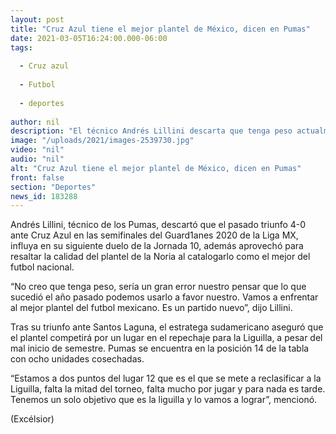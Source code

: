 ```yaml
---
layout: post
title: "Cruz Azul tiene el mejor plantel de México, dicen en Pumas"
date: 2021-03-05T16:24:00.000-06:00
tags:
  
  - Cruz azul
  
  - Futbol
  
  - deportes
  
author: nil
description: "El técnico Andrés Lillini descarta que tenga peso actualmente la remontada de las semifinales de la temporada pasada"
image: "/uploads/2021/images-2539730.jpg"
video: "nil"
audio: "nil"
alt: "Cruz Azul tiene el mejor plantel de México, dicen en Pumas"
front: false
section: "Deportes"
news_id: 183288
---
```


Andrés Lillini, técnico de los Pumas, descartó que el pasado triunfo 4-0 ante Cruz Azul en las semifinales del Guard1anes 2020 de la Liga MX, influya en su siguiente duelo de la Jornada 10, además aprovechó para resaltar la calidad del plantel de la Noria al catalogarlo como el mejor del futbol nacional. 

“No creo que tenga peso, sería un gran error nuestro pensar que lo que sucedió el año pasado podemos usarlo a favor nuestro. Vamos a enfrentar al mejor plantel del futbol mexicano. Es un partido nuevo”, dijo Lillini.

Tras su triunfo ante Santos Laguna, el estratega sudamericano aseguró que el plantel competirá por un lugar en el repechaje para la Liguilla, a pesar del mal inicio de semestre. Pumas se encuentra en la posición 14 de la tabla con ocho unidades cosechadas.

“Estamos a dos puntos del lugar 12 que es el que se mete a reclasificar a la Liguilla, falta la mitad del torneo, falta mucho por jugar y para nada es tarde. Tenemos un solo objetivo que es la liguilla y lo vamos a lograr”, mencionó.

(Excélsior)